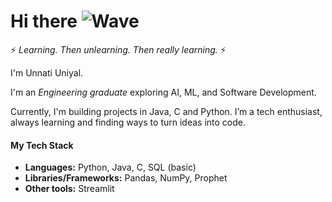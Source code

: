 # Hi there ![Wave](https://media0.giphy.com/media/v1.Y2lkPTc5MGI3NjExbXFqZzQwbGhtN3I5MHhoZDB5NXh4djc1dm5lemloOHFqbGNwZDJjNCZlcD12MV9pbnRlcm5hbF9naWZfYnlfaWQmY3Q9cw/ujrj9aoOdNvXO/giphy.gif)

⚡ *Learning. Then unlearning. Then really learning.* ⚡

I'm Unnati Uniyal. 

I'm an *Engineering graduate* exploring AI, ML, and Software Development.  

Currently, I'm building projects in Java, C and Python.
I’m a tech enthusiast, always learning and finding ways to turn ideas into code.

#### My Tech Stack 
- **Languages:** Python, Java, C, SQL (basic)
- **Libraries/Frameworks:** Pandas, NumPy, Prophet  
- **Other tools:** Streamlit
